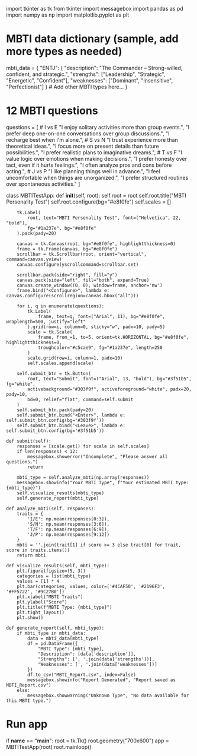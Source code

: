 import tkinter as tk
from tkinter import messagebox
import pandas as pd
import numpy as np
import matplotlib.pyplot as plt

# MBTI data dictionary (sample, add more types as needed)
mbti_data = {
    "ENTJ": {
        "description": "The Commander – Strong-willed, confident, and strategic.",
        "strengths": ["Leadership", "Strategic", "Energetic", "Confident"],
        "weaknesses": ["Dominant", "Insensitive", "Perfectionist"]
    }
    # Add other MBTI types here...
}

# 12 MBTI questions
questions = [
    # I vs E
    "I enjoy solitary activities more than group events.",
    "I prefer deep one-on-one conversations over group discussions.",
    "I recharge best when I'm alone.",
    # S vs N
    "I trust experience more than theoretical ideas.",
    "I focus more on present details than future possibilities.",
    "I prefer realistic plans to imaginative dreams.",
    # T vs F
    "I value logic over emotions when making decisions.",
    "I prefer honesty over tact, even if it hurts feelings.",
    "I often analyze pros and cons before acting.",
    # J vs P
    "I like planning things well in advance.",
    "I feel uncomfortable when things are unorganized.",
    "I prefer structured routines over spontaneous activities."
]

class MBTITestApp:
    def __init__(self, root):
        self.root = root
        self.root.title("MBTI Personality Test")
        self.root.configure(bg="#e8f0fe")
        self.scales = []

        tk.Label(
            root, text="MBTI Personality Test", font=("Helvetica", 22, "bold"),
            fg="#1a237e", bg="#e8f0fe"
        ).pack(pady=20)

        canvas = tk.Canvas(root, bg="#e8f0fe", highlightthickness=0)
        frame = tk.Frame(canvas, bg="#e8f0fe")
        scrollbar = tk.Scrollbar(root, orient="vertical", command=canvas.yview)
        canvas.configure(yscrollcommand=scrollbar.set)

        scrollbar.pack(side="right", fill="y")
        canvas.pack(side="left", fill="both", expand=True)
        canvas.create_window((0, 0), window=frame, anchor='nw')
        frame.bind("<Configure>", lambda e: canvas.configure(scrollregion=canvas.bbox("all")))

        for i, q in enumerate(questions):
            tk.Label(
                frame, text=q, font=("Arial", 11), bg="#e8f0fe", wraplength=500, justify="left"
            ).grid(row=i, column=0, sticky="w", padx=10, pady=5)
            scale = tk.Scale(
                frame, from_=1, to=5, orient=tk.HORIZONTAL, bg="#e8f0fe", highlightthickness=0,
                troughcolor="#c5cae9", fg="#1a237e", length=250
            )
            scale.grid(row=i, column=1, padx=10)
            self.scales.append(scale)

        self.submit_btn = tk.Button(
            root, text="Submit", font=("Arial", 13, "bold"), bg="#3f51b5", fg="white",
            activebackground="#303f9f", activeforeground="white", padx=20, pady=10,
            bd=0, relief="flat", command=self.submit
        )
        self.submit_btn.pack(pady=20)
        self.submit_btn.bind("<Enter>", lambda e: self.submit_btn.config(bg='#303f9f'))
        self.submit_btn.bind("<Leave>", lambda e: self.submit_btn.config(bg='#3f51b5'))

    def submit(self):
        responses = [scale.get() for scale in self.scales]
        if len(responses) < 12:
            messagebox.showerror("Incomplete", "Please answer all questions.")
            return

        mbti_type = self.analyze_mbti(np.array(responses))
        messagebox.showinfo("Your MBTI Type", f"Your estimated MBTI type: {mbti_type}")
        self.visualize_results(mbti_type)
        self.generate_report(mbti_type)

    def analyze_mbti(self, responses):
        traits = {
            'I/E': np.mean(responses[0:3]),
            'S/N': np.mean(responses[3:6]),
            'T/F': np.mean(responses[6:9]),
            'J/P': np.mean(responses[9:12])
        }
        mbti = ''.join(trait[1] if score >= 3 else trait[0] for trait, score in traits.items())
        return mbti

    def visualize_results(self, mbti_type):
        plt.figure(figsize=(5, 3))
        categories = list(mbti_type)
        values = [1] * 4
        plt.bar(categories, values, color=['#4CAF50', '#2196F3', '#FF5722', '#9C27B0'])
        plt.xlabel("MBTI Traits")
        plt.ylabel("Score")
        plt.title(f"MBTI Type: {mbti_type}")
        plt.tight_layout()
        plt.show()

    def generate_report(self, mbti_type):
        if mbti_type in mbti_data:
            data = mbti_data[mbti_type]
            df = pd.DataFrame({
                "MBTI Type": [mbti_type],
                "Description": [data['description']],
                "Strengths": [', '.join(data['strengths'])],
                "Weaknesses": [', '.join(data['weaknesses'])]
            })
            df.to_csv("MBTI_Report.csv", index=False)
            messagebox.showinfo("Report Generated", "Report saved as MBTI_Report.csv")
        else:
            messagebox.showwarning("Unknown Type", "No data available for this MBTI type.")

# Run app
if __name__ == "__main__":
    root = tk.Tk()
    root.geometry("700x600")
    app = MBTITestApp(root)
    root.mainloop()
    
